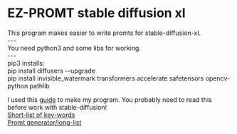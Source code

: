 <h1>EZ-PROMT stable diffusion xl</h1>
This program makes easier to write promts for stable-diffusion-xl.<br>
---
<INFO><br>
You need python3 and some libs for working.<br>
---<br>
pip3 installs:<br>
pip install diffusers --upgrade<br>
pip install invisible_watermark 
transformers 
accelerate 
safetensors 
opencv-python
pathlib<br> 

I used this [guide](https://stable-diffusion-art.com/prompt-guide/)
to make my program. You probably need to read this before work 
with stable-diffusion!<br>
[Short-list of key-words](https://stable-diffusion-art.com/how-to-come-up-with-good-prompts-for-ai-image-generation/#Some_good_keywords_for_you)<br>
[Promt generator/long-list](https://aiimg.vip)
